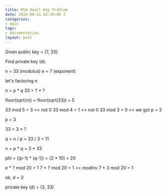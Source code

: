 ```yaml
---
title: RSA Small Key Problem
date: 2019-08-31 03:39:00 Z
categories:
- docs
tags:
- documentation
layout: post
---
```


Given public key = (7, 33).

Find private key (d).

n = 33 (modulus)
e = 7 (exponent)

let's factoring n

n = p \* q
33 = ? \* ?

floor(sqrt(n)) = floor(sqrt(33)) = 5

33 mod 5 = 3 << not 0
33 mod 4 = 1 << not 0
33 mod 3 = 0 << we got p = 3

p = 3

33 = 3 \* ?

q = n / p
= 33 / 3
= 11

n = p \* q
= 3 \* 33

phi = ((p-1) \* (q-1))
= (2 \* 10)
= 20

e \* ? mod 20 = 1
7 \* ? mod 20 = 1  << modInv
7 \* 3 mod 20 = 1

ok, d = 3

private key (d) = (3, 33)